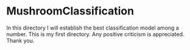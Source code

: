 # MushroomClassification
In this directory I will establish the best classification model among a number. This is my first directory. Any positive criticism is appreciated. Thank you.
